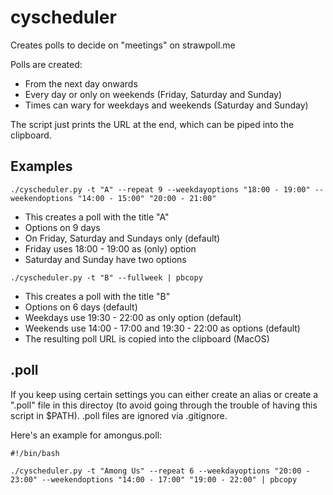 # cyscheduler

Creates polls to decide on "meetings" on strawpoll.me

Polls are created:
- From the next day onwards
- Every day or only on weekends (Friday, Saturday and Sunday)
- Times can wary for weekdays and weekends (Saturday and Sunday)

The script just prints the URL at the end, which can be piped into the clipboard.

## Examples

```
./cyscheduler.py -t "A" --repeat 9 --weekdayoptions "18:00 - 19:00" --weekendoptions "14:00 - 15:00" "20:00 - 21:00"
```

- This creates a poll with the title "A"
- Options on 9 days
- On Friday, Saturday and Sundays only (default)
- Friday uses 18:00 - 19:00 as (only) option
- Saturday and Sunday have two options

```
./cyscheduler.py -t "B" --fullweek | pbcopy
```

- This creates a poll with the title "B"
- Options on 6 days (default)
- Weekdays use 19:30 - 22:00 as only option (default)
- Weekends use 14:00 - 17:00 and 19:30 - 22:00 as options (default)
- The resulting poll URL is copied into the clipboard (MacOS)

## .poll

If you keep using certain settings you can either create an alias or create a ".poll" file in this directoy (to avoid going through the trouble of having this script in $PATH).
.poll files are ignored via .gitignore.


Here's an example for amongus.poll:
```
#!/bin/bash

./cyscheduler.py -t "Among Us" --repeat 6 --weekdayoptions "20:00 - 23:00" --weekendoptions "14:00 - 17:00" "19:00 - 22:00" | pbcopy
```
